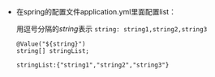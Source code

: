 - 在spring的配置文件application.yml里面配置list：

	用逗号分隔的*string*表示
	`string: string1,string2,string3`
	
	```
	@Value("${string}")
	string[] stringList;
	```
	`stringList:{"string1","string2","string3"}`